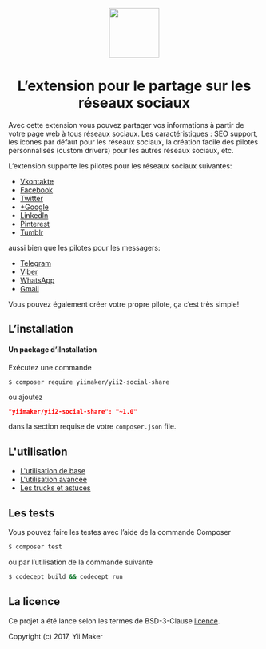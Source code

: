 <p align="center">
    <a href="https://github.com/yiimaker" target="_blank">
        <img src="https://avatars1.githubusercontent.com/u/24204902" height="100px">
    </a>
    <h1 align="center">L’extension pour le partage sur les réseaux sociaux</h1>
</p>

Avec cette extension vous pouvez partager vos informations à partir de votre page web  à tous réseaux sociaux.
Les caractéristiques : SEO support,  les icones par défaut pour les réseaux sociaux, la création facile des pilotes personnalisés (custom drivers) pour  les autres réseaux sociaux, etc.

L’extension supporte les pilotes pour les réseaux sociaux suivantes:

* [Vkontakte](https://github.com/yiimaker/yii2-social-share/blob/master/src/drivers/Vkontakte.php)
* [Facebook](https://github.com/yiimaker/yii2-social-share/blob/master/src/drivers/Facebook.php)
* [Twitter](https://github.com/yiimaker/yii2-social-share/blob/master/src/drivers/Twitter.php)
* [+Google](https://github.com/yiimaker/yii2-social-share/blob/master/src/drivers/GooglePlus.php)
* [LinkedIn](https://github.com/yiimaker/yii2-social-share/blob/master/src/drivers/LinkedIn.php)
* [Pinterest](https://github.com/yiimaker/yii2-social-share/blob/master/src/drivers/Pinterest.php)
* [Tumblr](https://github.com/yiimaker/yii2-social-share/blob/master/src/drivers/Tumblr.php)

aussi bien que les pilotes pour les messagers:
* [Telegram](https://github.com/yiimaker/yii2-social-share/blob/master/src/drivers/other/Telegram.php)
* [Viber](https://github.com/yiimaker/yii2-social-share/blob/master/src/drivers/other/mobile/Viber.php)
* [WhatsApp](https://github.com/yiimaker/yii2-social-share/blob/master/src/drivers/other/mobile/WhatsApp.php)
* [Gmail](https://github.com/yiimaker/yii2-social-share/blob/master/src/drivers/other/Gmail.php)

Vous pouvez également créer votre propre pilote, ça c’est très simple!

L’installation
--------------

#### Un package d’iInstallation

Exécutez une commande
```
$ composer require yiimaker/yii2-social-share
```

ou ajoutez
```json
"yiimaker/yii2-social-share": "~1.0"
```
dans la section requise de votre `composer.json` file.

L'utilisation
-------------
* [L'utilisation de base](basic-usage.md)
* [L'utilisation avancée](advanced-usage.md)
* [Les trucks et astuces](tips-and-tricks.md)

Les tests
---------
Vous pouvez  faire les testes avec l’aide de la commande Composer

```bash
$ composer test
```

ou par l’utilisation de la commande suivante

```bash
$ codecept build && codecept run
```

La licence
----------

Ce projet a été lance selon les termes de BSD-3-Clause [licence](https://github.com/yiimaker/yii2-social-share/blob/master/LICENSE).

Copyright (c) 2017, Yii Maker
